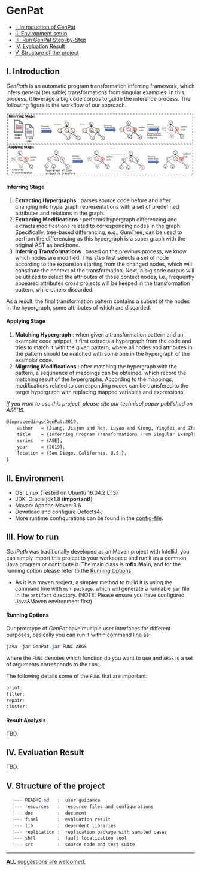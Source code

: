 # GenPat

* [I. Introduction of GenPat](#user-content-i-introduction)
* [II. Environment setup](#user-content-ii-environment)
* [III. Run GenPat Step-by-Step](#user-content-iii-how-to-run)
* [IV. Evaluation Result](#user-content-iv-evaluation-result)
* [V. Structure of the project](#user-content-v-structure-of-the-project)

## I. Introduction

*GenPath* is an automatic program transformation inferring framework, which infers general (reusable) transformations from singular examples. In this process, it leverage a big code corpus to guide the inference process. The following figure is the workflow of our approach.

![The workflow of this technique.\label{workflow}](./doc/figure/overview.png)

#### Inferring Stage

1. **Extracting Hypergraphs** : parses source code before and after changing into hypergraph representations with a set of predefined attributes and relations in the graph.
2. **Extracting Modifications** : performs hypergraph differencing and extracts modifications related to corresponding nodes in the graph. Specifically, tree-based differencing, e.g., GumTree, can be used to perfrom the differencing as this hypergraph is a super graph with the original AST as backbone.
2. **Inferring Transformations** : based on the previous process, we know which nodes are modified. This step first selects a set of node according to the expansion starting from the changed nodes, which will constitute the context of the transformation. Next, a big code corpus will be utilized to select the attributes of those context nodes, i.e., frequently appeared attributes cross projects will be keeped in the transformation pattern, while others discarded.

As a result, the final transformation pattern contains a subset of the nodes in the hypergraph, some attributes of which are discarded.

#### Applying Stage

1. **Matching Hypergraph** : when given a transformation pattern and an examplar code snippet, it first extracts a hypergraph from the code and tries to match it with the given pattern, where all nodes and attributes in the pattern should be matched with some one in the hypergraph of the examplar code.
2. **Migrating Modifications** : after matching the hypergraph with the pattern, a sequnence of mappings can be obtained, which record the matching result of the hypergraphs. According to the mappings, modifications related to corresponding nodes can be transfered to the target hypergraph with replacing mapped variables and expressions.

*If you want to use this project, please cite our technical paper published on ASE'19.*

```tex
@inproceedings{GenPat:2019,
    author   = {Jiang, Jiajun and Ren, Luyao and Xiong, Yingfei and Zhang, Lingming},
    title    = {Inferring Program Transformations From Singular Examples via Big Code},
    series   = {ASE},
    year     = {2019},
    location = {San Diego, California, U.S.},
} 
```

## II. Environment

* OS: Linux (Tested on Ubuntu 16.04.2 LTS)
* JDK: Oracle jdk1.8 (**important!**)
* Mavan: Apache Maven 3.6
* Download and configure Defects4J.
* More runtime configurations can be found in the [config-file](/resources/conf).


## III. How to run

*GenPath* was traditionally developed as an Maven project with IntelliJ, you can simply import this project to your workspace and run it as a common Java program or contribute it. The main class is **mfix.Main**, and for the running option please refer to the [Running Options](#user-content-running-options).

* As it is a maven project, a simpler method to build it is using the command line with `mvn package`, which will generate a runnable `jar` file in the `artifact` directory. (NOTE: Please ensure you have configured Java&Maven environment first)

#### Running Options 

Our prototype of *GenPat* have multiple user interfaces for different purposes, basically you can run it within command line as:

```powershell
java -jar GenPat.jar FUNC ARGS
```

where the `FUNC` denotes which function do you want to use and `ARGS` is a set of arguments corresponds to the `FUNC`.

The following details some of the `FUNC` that are important:

```powershell
print:
filter:
repair:
cluster:
```

#### Result Analysis

TBD.

## IV. Evaluation Result

TBD.

## V. Structure of the project
```powershell
  |--- README.md   :  user guidance
  |--- resources   :  resource files and configurations
  |--- doc         :  document
  |--- final       :  evaluation result
  |--- lib         :  dependent libraries
  |--- replication :  replication package with sampled cases
  |--- sbfl        :  fault localization tool
  |--- src         :  source code and test suite
```

----


<u>__ALL__ suggestions are welcomed.</u>
